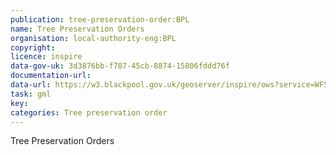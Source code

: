 ```yaml
---
publication: tree-preservation-order:BPL
name: Tree Preservation Orders
organisation: local-authority-eng:BPL
copyright: 
licence: inspire
data-gov-uk: 3d3876bb-f787-45cb-8874-15806fddd76f
documentation-url: 
data-url: https://w3.blackpool.gov.uk/geoserver/inspire/ows?service=WFS&version=1.0.0&request=GetFeature&typeName=inspire:tpo&maxFeatures=50&outputFormat=application%2Fgml%2Bxml%3B+version%3D3.2
task: gml
key: 
categories: Tree preservation order
---
```


Tree Preservation Orders
